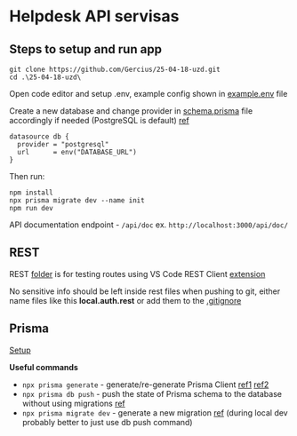 # Helpdesk API servisas

## Steps to setup and run app
```
git clone https://github.com/Gercius/25-04-18-uzd.git
cd .\25-04-18-uzd\
```

Open code editor and setup .env, example config shown in [example.env](./example.env) file

Create a new database and change provider in [schema.prisma](./prisma/schema.prisma) file accordingly if needed (PostgreSQL is default) [ref](https://www.prisma.io/docs/orm/prisma-schema/overview/data-sources)
```
datasource db {
  provider = "postgresql"
  url      = env("DATABASE_URL")
}
```

Then run:
```
npm install
npx prisma migrate dev --name init
npm run dev
```

API documentation endpoint - `/api/doc` ex. `http://localhost:3000/api/doc/`

## REST
REST [folder](./REST) is for testing routes using VS Code REST Client [extension](https://marketplace.visualstudio.com/items/?itemName=humao.rest-client)

No sensitive info should be left inside rest files when pushing to git, either name files like this **local.auth.rest** or add them to the [.gitignore](./.gitignore)

## Prisma
[Setup](https://www.prisma.io/docs/orm/prisma-client/setup-and-configuration/introduction)

**Useful commands**
-   `npx prisma generate` - generate/re-generate Prisma Client [ref1](https://www.prisma.io/docs/orm/reference/prisma-cli-reference#generate) [ref2](https://www.prisma.io/docs/orm/prisma-client/setup-and-configuration/introduction#5-evolving-your-application)
-   `npx prisma db push` - push the state of Prisma schema to the database without using migrations [ref](https://www.prisma.io/docs/orm/reference/prisma-cli-reference#db-push)
-   `npx prisma migrate dev` - generate a new migration [ref](https://www.prisma.io/docs/orm/reference/prisma-cli-reference#migrate-dev) (during local dev probably better to just use db push command)
